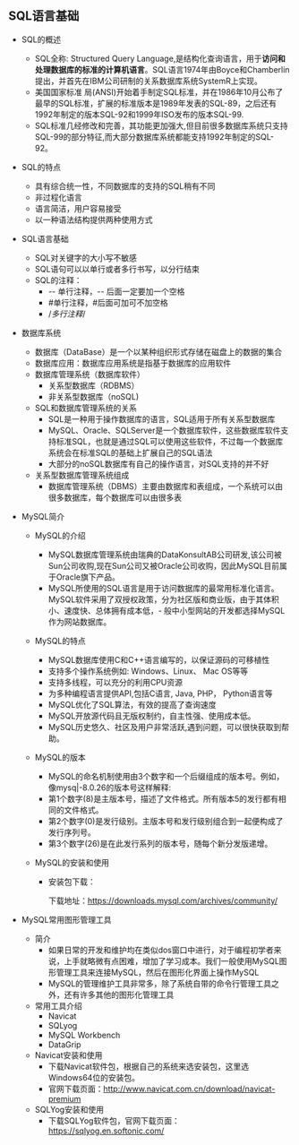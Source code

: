 ## SQL语言基础

- SQL的概述

  - SQL全称: Structured Query Language,是结构化查询语言，用于**访问和处理数据库的标准的计算机语言**。SQL语言1974年由Boyce和Chamberlin提出，并首先在IBM公司研制的关系数据库系统SystemR上实现。
  - 美国国家标准 局(ANSI)开始着手制定SQL标准，并在1986年10月公布了最早的SQL标准，扩展的标准版本是1989年发表的SQL-89，之后还有1992年制定的版本SQL-92和1999年ISO发布的版本SQL-99.
  - SQL标准几经修改和完善，其功能更加强大,但目前很多数据库系统只支持SQL-99的部分特征,而大部分数据库系统都能支持1992年制定的SQL-92。

- SQL的特点

  - 具有综合统一性，不同数据库的支持的SQL稍有不同
  - 非过程化语言
  - 语言简洁，用户容易接受
  - 以一种语法结构提供两种使用方式

- SQL语言基础

  - SQL对关键字的大小写不敏感
  - SQL语句可以以单行或者多行书写，以分行结束
  - SQL的注释：
    - -- 单行注释，-- 后面一定要加一个空格
    - #单行注释，#后面可加可不加空格
    - /*多行注释*/

- 数据库系统

  - 数据库（DataBase）是一个以某种组织形式存储在磁盘上的数据的集合
  - 数据库应用：数据库应用系统是指基于数据库的应用软件
  - 数据库管理系统（数据库软件）
    - 关系型数据库（RDBMS）
    - 非关系型数据库（noSQL)
  - SQL和数据库管理系统的关系
    - SQL是一种用于操作数据库的语言，SQL适用于所有关系型数据库
    - MySQL、Oracle、SQLServer是一个数据库软件，这些数据库软件支持标准SQL，也就是通过SQL可以使用这些软件，不过每一个数据库系统会在标准SQL的基础上扩展自己的SQL语法
    - 大部分的noSQL数据库有自己的操作语言，对SQL支持的并不好
  - 关系型数据库管理系统组成
    - 数据库管理系统（DBMS）主要由数据库和表组成，一个系统可以由很多数据库，每个数据库可以由很多表

- MySQL简介

  - MySQL的介绍

    - MySQL数据库管理系统由瑞典的DataKonsultAB公司研发,该公司被Sun公司收购,现在Sun公司又被Oracle公司收购，因此MySQL目前属于Oracle旗下产品。
    - MySQL所使用的SQL语言是用于访问数据库的最常用标准化语言。MySQL软件采用了双授权政策，分为社区版和商业版，由于其体积小、速度快、总体拥有成本低，- 般中小型网站的开发都选择MySQL作为网站数据库。

  - MySQL的特点

    - MySQL数据库使用C和C++语言编写的，以保证源码的可移植性
    - 支持多个操作系统例如: Windows、Linux、 Mac OS等等
    - 支持多线程，可以充分的利用CPU资源
    - 为多种编程语言提供API,包括C语言, Java, PHP， Python语言等
    - MySQL优化了SQL算法，有效的提高了查询速度
    - MySQL开放源代码且无版权制约，自主性强、使用成本低。
    - MySQL历史悠久、社区及用户非常活跃,遇到问题，可以很快获取到帮助。

  - MySQL的版本

    - MySQL的命名机制使用由3个数字和一个后缀组成的版本号。例如，像mysq|-8.0.26的版本号这样解释:
    - 第1个数字(8)是主版本号，描述了文件格式。所有版本5的发行都有相同的文件格式。
    - 第2个数字(0)是发行级别。主版本号和发行级别组合到一起便构成了发行序列号。
    - 第3个数字(26)是在此发行系列的版本号，随每个新分发版递增。

  - MySQL的安装和使用

    - 安装包下载：

      下载地址：https://downloads.mysql.com/archives/community/

- MySQL常用图形管理工具

  - 简介
    - 如果日常的开发和维护均在类似dos窗口中进行，对于编程初学者来说，上手就略微有点困难，增加了学习成本。我们一般使用MySQL图形管理工具来连接MySQL，然后在图形化界面上操作MySQL
    - MySQL的管理维护工具非常多，除了系统自带的命令行管理工具之外，还有许多其他的图形化管理工具
  - 常用工具介绍
    - Navicat
    - SQLyog
    - MySQL Workbench
    - DataGrip
  - Navicat安装和使用
    - 下载Navicat软件包，根据自己的系统来选安装包，这里选Windows64位的安装包。
    - 官网下载页面：http://www.navicat.com.cn/download/navicat-premium
  - SQLYog安装和使用
    - 下载SQLYog软件包，官网下载页面：https://sqlyog.en.softonic.com/